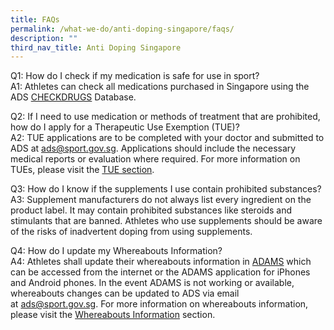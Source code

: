 ```yaml
---
title: FAQs
permalink: /what-we-do/anti-doping-singapore/faqs/
description: ""
third_nav_title: Anti Doping Singapore
---
```

Q1: How do I check if my medication is safe for use in sport?
<br>
A1: Athletes can check all medications purchased in Singapore using the ADS [CHECKDRUGS](https://www.sportsingapore.gov.sg/Athletes-Coaches/Anti-Doping-Singapore) Database.

Q2: If I need to use medication or methods of treatment that are prohibited, how do I apply for a Therapeutic Use Exemption (TUE)?
<br>
A2: TUE applications are to be completed with your doctor and submitted to ADS at [ads@sport.gov.sg](mailto:ads@sport.gov.sg). Applications should include the necessary medical reports or evaluation where required. For more information on TUEs, please visit the [TUE section](https://www.sportsingapore.gov.sg/Athletes-Coaches/Anti-Doping-Singapore/Substances/Therapeutic-Use-Exemption).

Q3: How do I know if the supplements I use contain prohibited substances?
<br>
A3: Supplement manufacturers do not always list every ingredient on the product label. It may contain prohibited substances like steroids and stimulants that are banned. Athletes who use supplements should be aware of the risks of inadvertent doping from using supplements.

Q4: How do I update my Whereabouts Information?
<br>
A4: Athletes shall update their whereabouts information in [ADAMS](https://adams.wada-ama.org/adams/) which can be accessed from the internet or the ADAMS application for iPhones and Android phones. In the event ADAMS is not working or available, whereabouts changes can be updated to ADS via email at [ads@sport.gov.sg](mailto:ads@sport.gov.sg). For more information on whereabouts information, please visit the [Whereabouts Information](https://www.sportsingapore.gov.sg/Athletes-Coaches/Anti-Doping-Singapore/Testing/Whereabouts-Information) section.